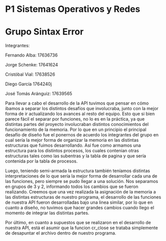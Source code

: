 # P1 Sistemas Operativos y Redes

# Grupo Sintax Error

Integrantes:

Fernando Alba: 17636736

Jorge Schenke: 17641624

Cristóbal Vial: 17638526

Diego García 1764240j

José Tomás Aránguiz: 17639565

Para llevar a cabo el desarrollo de la API tuvimos que pensar en cómo ibamos a separar los distintos desafíos que involucraba, junto con la mejor forma de ir actualizando los avances al resto del equipo. Esto que si bien parece fácil el separar por funciones, no lo es en la práctica, ya que distintas partes del proyecto involucraban distintos conocimientos del funcionamiento de la memoria. Por lo que en un principio el principal desafío de diseño fue el ponernos de acuerdo los integrantes del grupo en cual sería la mejor forma de organizar la memoria en las distintas estructuras que fuimos desarrollando. Así fue como armamos una estructura para los distintos procesos, los cuales contenian otras estructuras tales como las subentras y la tabla de pagina y que sería contenida por la tabla de procesos.

Luego, teniendo semi-armada la estructura también teníamos distintas interpretaciones de lo que sería la  mejor forma de desarrollar cada una de las funciones, pero siempre se pudo llegar a una solución. Nos separamos en grupos de 3 y 2, informando todos los cambios que se fueron realizando. Creemos que una vez realizada la asignación de la memoria a las distintas estructuras de nuestro programa, el desarrollo de las funciones de nuestra API fueron desarrolladas bajo una linea similar, por lo que en cuanto a diseño, no tuvimos que hacer grandes cambios cuando llego el momento de integrar las distintas partes.

Por último, en cuanto a supuestos que se realizaron en el desarrollo de nuestra API, está el asumir que la funcion cr_close se trataba simplemente de desapuntar el archivo dentro de nuestro programa.
